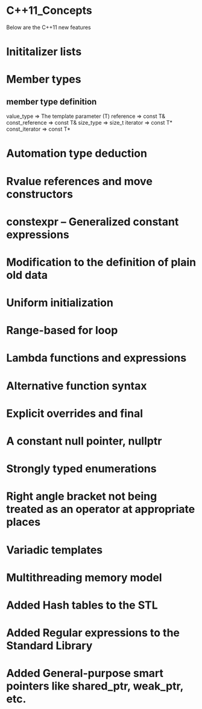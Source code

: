 # C++11_Concepts

Below are the C++11 new features

# Inititalizer lists

Member types
============
member type	               definition
------------------------------------------------------
value_type	      =>         The template parameter (T)
reference	      =>         const T&
const_reference	  =>         const T&
size_type	      =>         size_t
iterator	      =>         const T*
const_iterator	  =>         const T*


# Automation type deduction
# Rvalue references and move constructors
# constexpr – Generalized constant expressions
# Modification to the definition of plain old data
# Uniform initialization
# Range-based for loop
# Lambda functions and expressions
# Alternative function syntax
# Explicit overrides and final
# A constant null pointer, nullptr
# Strongly typed enumerations
# Right angle bracket not being treated as an operator at appropriate places
# Variadic templates
# Multithreading memory model
# Added Hash tables to the STL
# Added Regular expressions to the Standard Library
# Added General-purpose smart pointers like shared_ptr, weak_ptr, etc.